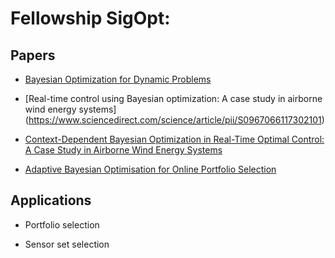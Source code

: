 # Fellowship SigOpt:

## Papers

 * [Bayesian Optimization for Dynamic Problems](https://arxiv.org/pdf/1803.03432.pdf)
 
 * [Real-time control using Bayesian optimization: A case study in airborne wind energy systems]
 (https://www.sciencedirect.com/science/article/pii/S0967066117302101)
 
 * [Context-Dependent Bayesian Optimization in Real-Time Optimal Control: A Case Study in Airborne Wind Energy Systems](https://bayesopt.github.io/papers/2017/5.pdf)
 
 * [Adaptive Bayesian Optimisation for Online Portfolio Selection](http://www.robots.ox.ac.uk/~mosb/public/pdf/1566/NyikosaOsborneRobertsNipsBayesopt2015.pdf)
 
 ## Applications
 
 * Portfolio selection
 
 * Sensor set selection

